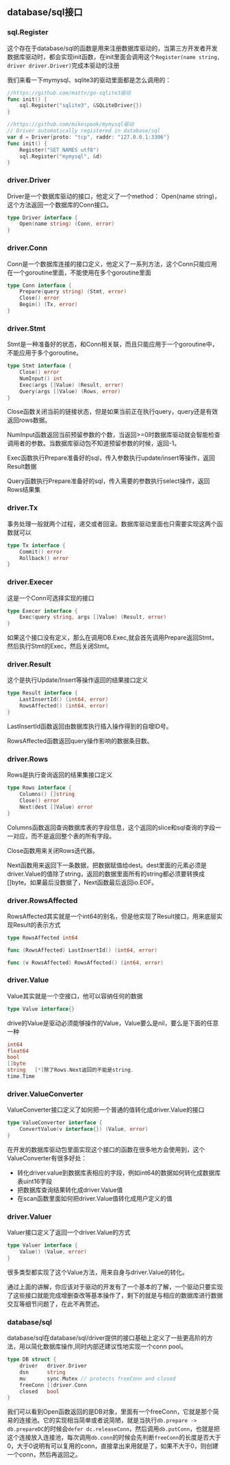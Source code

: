 ## database/sql接口
### sql.Register
这个存在于database/sql的函数是用来注册数据库驱动的，当第三方开发者开发数据库驱动时，都会实现init函数，在init里面会调用这个`Register(name string, driver driver.Driver)`完成本驱动的注册  

我们来看一下mymysql、sqlite3的驱动里面都是怎么调用的：
```go
//https://github.com/mattn/go-sqlite3驱动
func init() {
	sql.Register("sqlite3", &SQLiteDriver{})
}

//https://github.com/mikespook/mymysql驱动
// Driver automatically registered in database/sql
var d = Driver{proto: "tcp", raddr: "127.0.0.1:3306"}
func init() {
	Register("SET NAMES utf8")
	sql.Register("mymysql", &d)
}
```

### driver.Driver
Driver是一个数据库驱动的接口，他定义了一个method： Open(name string)，这个方法返回一个数据库的Conn接口。  
```go
type Driver interface {
	Open(name string) (Conn, error)
}
```

### driver.Conn
Conn是一个数据库连接的接口定义，他定义了一系列方法，这个Conn只能应用在一个goroutine里面，不能使用在多个goroutine里面  
```go
type Conn interface {
	Prepare(query string) (Stmt, error)
	Close() error
	Begin() (Tx, error)
}
```

### driver.Stmt
Stmt是一种准备好的状态，和Conn相关联，而且只能应用于一个goroutine中，不能应用于多个goroutine。
```go
type Stmt interface {
	Close() error
	NumInput() int
	Exec(args []Value) (Result, error)
	Query(args []Value) (Rows, error)
}
```

Close函数关闭当前的链接状态，但是如果当前正在执行query，query还是有效返回rows数据。

NumInput函数返回当前预留参数的个数，当返回>=0时数据库驱动就会智能检查调用者的参数。当数据库驱动包不知道预留参数的时候，返回-1。

Exec函数执行Prepare准备好的sql，传入参数执行update/insert等操作，返回Result数据

Query函数执行Prepare准备好的sql，传入需要的参数执行select操作，返回Rows结果集

### driver.Tx
事务处理一般就两个过程，递交或者回滚。数据库驱动里面也只需要实现这两个函数就可以  
```go
type Tx interface {
	Commit() error
	Rollback() error
}
```

### driver.Execer
这是一个Conn可选择实现的接口
```go
type Execer interface {
	Exec(query string, args []Value) (Result, error)
}
```
如果这个接口没有定义，那么在调用DB.Exec,就会首先调用Prepare返回Stmt，然后执行Stmt的Exec，然后关闭Stmt。

### driver.Result
这个是执行Update/Insert等操作返回的结果接口定义
```go
type Result interface {
	LastInsertId() (int64, error)
	RowsAffected() (int64, error)
}
```
LastInsertId函数返回由数据库执行插入操作得到的自增ID号。

RowsAffected函数返回query操作影响的数据条目数。

### driver.Rows
Rows是执行查询返回的结果集接口定义
```go
type Rows interface {
	Columns() []string
	Close() error
	Next(dest []Value) error
}
```
Columns函数返回查询数据库表的字段信息，这个返回的slice和sql查询的字段一一对应，而不是返回整个表的所有字段。

Close函数用来关闭Rows迭代器。

Next函数用来返回下一条数据，把数据赋值给dest。dest里面的元素必须是driver.Value的值除了string，返回的数据里面所有的string都必须要转换成[]byte。如果最后没数据了，Next函数最后返回io.EOF。

### driver.RowsAffected
RowsAffected其实就是一个int64的别名，但是他实现了Result接口，用来底层实现Result的表示方式
```go
type RowsAffected int64

func (RowsAffected) LastInsertId() (int64, error)

func (v RowsAffected) RowsAffected() (int64, error)
```

### driver.Value
Value其实就是一个空接口，他可以容纳任何的数据
```go
type Value interface{}
```
drive的Value是驱动必须能够操作的Value，Value要么是nil，要么是下面的任意一种
```go
int64
float64
bool
[]byte
string   [*]除了Rows.Next返回的不能是string.
time.Time
```

### driver.ValueConverter
ValueConverter接口定义了如何把一个普通的值转化成driver.Value的接口
```go
type ValueConverter interface {
	ConvertValue(v interface{}) (Value, error)
}
```
在开发的数据库驱动包里面实现这个接口的函数在很多地方会使用到，这个ValueConverter有很多好处：
- 转化driver.value到数据库表相应的字段，例如int64的数据如何转化成数据库表uint16字段
- 把数据库查询结果转化成driver.Value值
- 在scan函数里面如何把driver.Value值转化成用户定义的值

### driver.Valuer
Valuer接口定义了返回一个driver.Value的方式
```go
type Valuer interface {
	Value() (Value, error)
}
```
很多类型都实现了这个Value方法，用来自身与driver.Value的转化。

通过上面的讲解，你应该对于驱动的开发有了一个基本的了解，一个驱动只要实现了这些接口就能完成增删查改等基本操作了，剩下的就是与相应的数据库进行数据交互等细节问题了，在此不再赘述。

### database/sql
database/sql在database/sql/driver提供的接口基础上定义了一些更高阶的方法，用以简化数据库操作,同时内部还建议性地实现一个conn pool。
```go
type DB struct {
	driver 	 driver.Driver
	dsn    	 string
	mu       sync.Mutex // protects freeConn and closed
	freeConn []driver.Conn
	closed   bool
}
```
我们可以看到Open函数返回的是DB对象，里面有一个freeConn，它就是那个简易的连接池。它的实现相当简单或者说简陋，就是当执行`db.prepare -> db.prepareDC`的时候会`defer dc.releaseConn`，然后调用`db.putConn`，也就是把这个连接放入连接池，每次调用`db.conn`的时候会先判断`freeConn`的长度是否大于0，大于0说明有可以复用的conn，直接拿出来用就是了，如果不大于0，则创建一个conn，然后再返回之。
